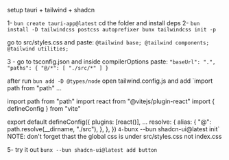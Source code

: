 setup tauri + tailwind + shadcn

1- `bun create tauri-app@latest` cd the folder and install deps
2- `
bun install -D tailwindcss postcss autoprefixer
bunx tailwindcss init -p
`

go to src/styles.css and paste:
`@tailwind base;
@tailwind components;
@tailwind utilities;`


3 - go to tsconfig.json and inside compilerOptions paste:
`"baseUrl": ".",
    "paths": {
      "@/*": [
        "./src/*"
      ]
    }`

after run `bun add -D @types/node`
open tailwind.config.js and add 
`import path from "path"
...

import path from "path"
import react from "@vitejs/plugin-react"
import { defineConfig } from "vite"
 
export default defineConfig({
  plugins: [react()],
  ...
  resolve: {
    alias: {
      "@": path.resolve(__dirname, "./src"),
    },
  },
})
`
4- `bunx --bun shadcn-ui@latest init`
NOTE: don't forget thast the global css is under src/styles.css not index.css

5- try it out `bunx --bun shadcn-ui@latest add button`


